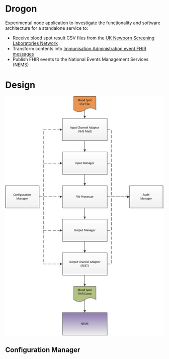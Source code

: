 # Drogon
Experimental node application to investigate the functionality and software architecture for a standalone service to:

* Receive blood spot result CSV files from the [UK Newborn Screening Laboratories Network](http://www.newbornscreening.org/site/index.asp)
* Transform contents into [Immunisation Administration event FHIR messages](https://nhsconnect.github.io/Digital-Child-Health/Generated/Profile.ImmunisationAdministration/Profile.ImmunisationAdministration.html)
* Publish FHIR events to the National Events Management Services (NEMS)

# Design
![](https://github.com/childhealth/Drogon/blob/master/Arch.jpg)
## Configuration Manager
